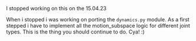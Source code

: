 I stopped working on this on the 15.04.23

When i stopped i was working on porting the `dynamics.py` module. 
As a first stepped i have to implement all the motion_subspace logic for different joint types.
This is the thing you should continue to do. Cya! :)
